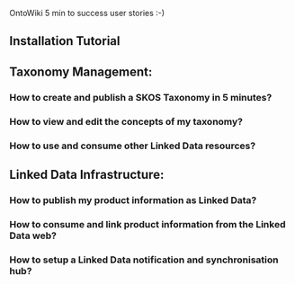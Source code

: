 OntoWiki 5 min to success user stories :-)

## Installation Tutorial

## Taxonomy Management:

### How to create and publish a SKOS Taxonomy in 5 minutes?

### How to view and edit the concepts of my taxonomy?

### How to use and consume other Linked Data resources?

## Linked Data Infrastructure:

### How to publish my product information as Linked Data?

### How to consume and link product information from the Linked Data web?

### How to setup a Linked Data notification and synchronisation hub?